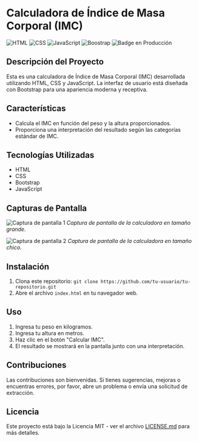 # Calculadora de Índice de Masa Corporal (IMC)

![HTML](https://img.shields.io/badge/HTML-green)
![CSS](https://img.shields.io/badge/CSS-blue)
![JavaScript](https://img.shields.io/badge/JavaScrip-yellow)
![Boostrap](https://img.shields.io/badge/Boostrap-red)
![Badge en Producción](https://img.shields.io/badge/STATUS-EN%20PRODUCCION-green)

## Descripción del Proyecto

Esta es una calculadora de Índice de Masa Corporal (IMC) desarrollada utilizando HTML, CSS y JavaScript. La interfaz de usuario está diseñada con Bootstrap para una apariencia moderna y receptiva.

## Características

- Calcula el IMC en función del peso y la altura proporcionados.
- Proporciona una interpretación del resultado según las categorías estándar de IMC.

## Tecnologías Utilizadas

- HTML
- CSS
- Bootstrap
- JavaScript

## Capturas de Pantalla

![Captura de pantalla 1](https://raw.githubusercontent.com/ALucasE/caluladora-imc/main/src/img/Captura%20de%20web%2001.png)
_Captura de pantalla de la calculadora en tamaño grande._

![Captura de pantalla 2](https://raw.githubusercontent.com/ALucasE/caluladora-imc/main/src/img/Captura%20de%20web%2002.png)
_Captura de pantalla de la calculadora en tamaño chico._

## Instalación

1. Clona este repositorio: `git clone https://github.com/tu-usuario/tu-repositorio.git`
2. Abre el archivo `index.html` en tu navegador web.

## Uso

1. Ingresa tu peso en kilogramos.
2. Ingresa tu altura en metros.
3. Haz clic en el botón "Calcular IMC".
4. El resultado se mostrará en la pantalla junto con una interpretación.

## Contribuciones

Las contribuciones son bienvenidas. Si tienes sugerencias, mejoras o encuentras errores, por favor, abre un problema o envía una solicitud de extracción.

## Licencia

Este proyecto está bajo la Licencia MIT - ver el archivo [LICENSE.md](LICENSE.md) para más detalles.
